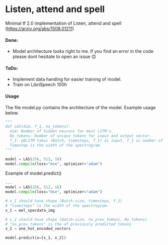 # Listen, attend and spell
Minimal tf 2.0 implementation of Listen, attend and spell (https://arxiv.org/abs/1508.01211)

#### Done:
+ Model architecture looks right to me. If you find an error in the code please dont hesitate to open an issue 😊

#### ToDo:
+ Implement data handing for easier training of model.
+ Train on LibriSpeech 100h

#### Usage
The file model.py contains the architecture of the model. Example usage below.

```python
"""
def LAS(dim, f_1, no_tokens):
  dim: Number of hidden neurons for most LSTM's.
  No_tokens: Number of unique tokens for input and output vector.
  f_1: pBLSTM takes (Batch, timesteps, f_1) as input, f_1 is number of features of the mel spectrogram per timestep. 
  Timestep is the width of the spectrogram.
"""

model = LAS(256, 512, 16)
model.compile(loss="mse", optimizer="adam")
```
Example of model.predict()
```python
...
model = LAS(256, 512, 16)
model.compile(loss="mse", optimizer="adam")

# x_1 should have shape (Batch-size, timesteps, f_1)
# "timesteps" is the width of the spectrogram.
x_1 = mel_specdata_img

# x_2 should have shape (Batch-size, no_prev_tokens, No_tokens). 
# "no_prev_tokens" is the of previously predicted tokens
x_2 = one_hot_encoded_vectors

model.predict(x=[x_1, x_2])
```
